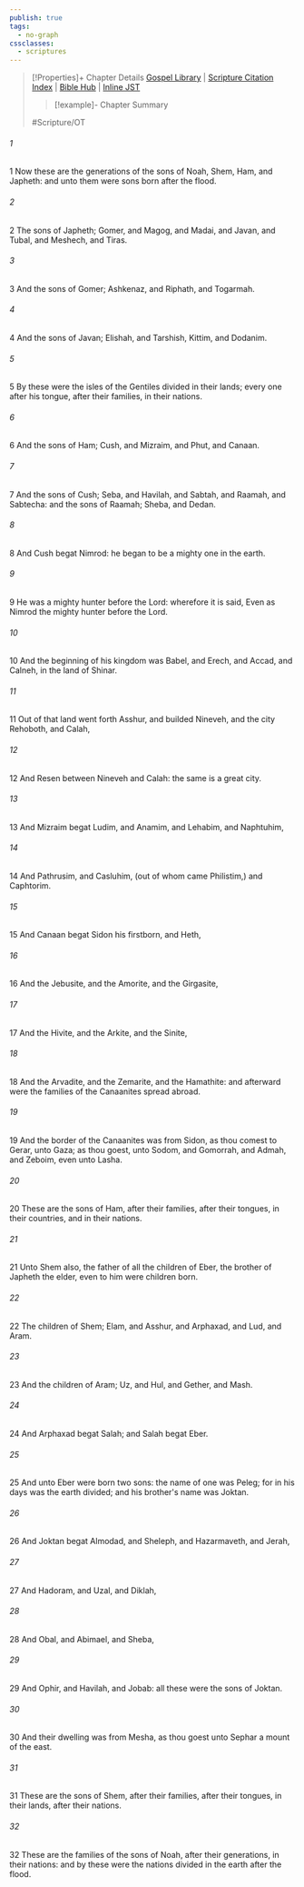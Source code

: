 ```yaml
---
publish: true
tags:
  - no-graph
cssclasses:
  - scriptures
---
```

>[!Properties]+ Chapter Details
>[Gospel Library](https://churchofjesuschrist.org/study/scriptures/ot/gen/10?lang=eng)    |    [Scripture Citation Index](https://scriptures.byu.edu/#0650a::c0650a)    |    [Bible Hub](https://biblehub.com/genesis/10.htm)    |    [Inline JST](https://scripturetoolbox.com/html/ic/Genesis/10.html)
>>[!example]- Chapter Summary
>> 
> 
>
>#Scripture/OT
###### 1
1 Now these are the generations of the sons of Noah, Shem, Ham, and Japheth: and unto them were sons born after the flood.
###### 2
2 The sons of Japheth; Gomer, and Magog, and Madai, and Javan, and Tubal, and Meshech, and Tiras.
###### 3
3 And the sons of Gomer; Ashkenaz, and Riphath, and Togarmah.
###### 4
4 And the sons of Javan; Elishah, and Tarshish, Kittim, and Dodanim.
###### 5
5 By these were the isles of the Gentiles divided in their lands; every one after his tongue, after their families, in their nations.
###### 6
6 And the sons of Ham; Cush, and Mizraim, and Phut, and Canaan.
###### 7
7 And the sons of Cush; Seba, and Havilah, and Sabtah, and Raamah, and Sabtecha: and the sons of Raamah; Sheba, and Dedan.
###### 8
8 And Cush begat Nimrod: he began to be a mighty one in the earth.
###### 9
9 He was a mighty hunter before the Lord: wherefore it is said, Even as Nimrod the mighty hunter before the Lord.
###### 10
10 And the beginning of his kingdom was Babel, and Erech, and Accad, and Calneh, in the land of Shinar.
###### 11
11 Out of that land went forth Asshur, and builded Nineveh, and the city Rehoboth, and Calah,
###### 12
12 And Resen between Nineveh and Calah: the same is a great city.
###### 13
13 And Mizraim begat Ludim, and Anamim, and Lehabim, and Naphtuhim,
###### 14
14 And Pathrusim, and Casluhim, (out of whom came Philistim,) and Caphtorim.
###### 15
15 And Canaan begat Sidon his firstborn, and Heth,
###### 16
16 And the Jebusite, and the Amorite, and the Girgasite,
###### 17
17 And the Hivite, and the Arkite, and the Sinite,
###### 18
18 And the Arvadite, and the Zemarite, and the Hamathite: and afterward were the families of the Canaanites spread abroad.
###### 19
19 And the border of the Canaanites was from Sidon, as thou comest to Gerar, unto Gaza; as thou goest, unto Sodom, and Gomorrah, and Admah, and Zeboim, even unto Lasha.
###### 20
20 These are the sons of Ham, after their families, after their tongues, in their countries, and in their nations.
###### 21
21 Unto Shem also, the father of all the children of Eber, the brother of Japheth the elder, even to him were children born.
###### 22
22 The children of Shem; Elam, and Asshur, and Arphaxad, and Lud, and Aram.
###### 23
23 And the children of Aram; Uz, and Hul, and Gether, and Mash.
###### 24
24 And Arphaxad begat Salah; and Salah begat Eber.
###### 25
25 And unto Eber were born two sons: the name of one was Peleg; for in his days was the earth divided; and his brother's name was Joktan.
###### 26
26 And Joktan begat Almodad, and Sheleph, and Hazarmaveth, and Jerah,
###### 27
27 And Hadoram, and Uzal, and Diklah,
###### 28
28 And Obal, and Abimael, and Sheba,
###### 29
29 And Ophir, and Havilah, and Jobab: all these were the sons of Joktan.
###### 30
30 And their dwelling was from Mesha, as thou goest unto Sephar a mount of the east.
###### 31
31 These are the sons of Shem, after their families, after their tongues, in their lands, after their nations.
###### 32
32 These are the families of the sons of Noah, after their generations, in their nations: and by these were the nations divided in the earth after the flood.
